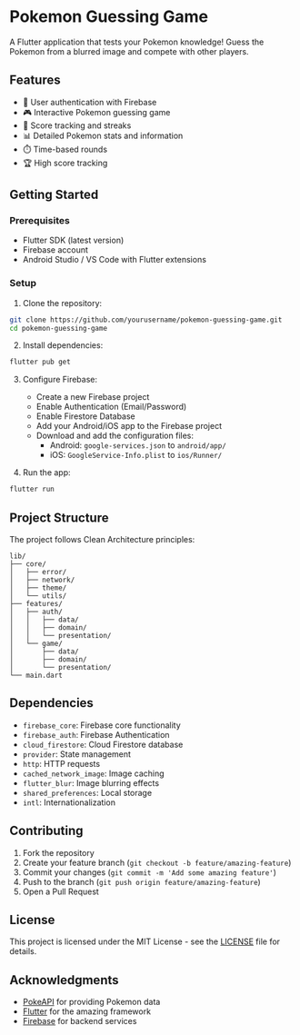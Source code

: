 # Pokemon Guessing Game

A Flutter application that tests your Pokemon knowledge! Guess the Pokemon from a blurred image and compete with other players.

## Features

- 🔐 User authentication with Firebase
- 🎮 Interactive Pokemon guessing game
- 🎯 Score tracking and streaks
- 📊 Detailed Pokemon stats and information
- ⏱️ Time-based rounds
- 🏆 High score tracking

## Getting Started

### Prerequisites

- Flutter SDK (latest version)
- Firebase account
- Android Studio / VS Code with Flutter extensions

### Setup

1. Clone the repository:
```bash
git clone https://github.com/yourusername/pokemon-guessing-game.git
cd pokemon-guessing-game
```

2. Install dependencies:
```bash
flutter pub get
```

3. Configure Firebase:
   - Create a new Firebase project
   - Enable Authentication (Email/Password)
   - Enable Firestore Database
   - Add your Android/iOS app to the Firebase project
   - Download and add the configuration files:
     - Android: `google-services.json` to `android/app/`
     - iOS: `GoogleService-Info.plist` to `ios/Runner/`

4. Run the app:
```bash
flutter run
```

## Project Structure

The project follows Clean Architecture principles:

```
lib/
├── core/
│   ├── error/
│   ├── network/
│   ├── theme/
│   └── utils/
├── features/
│   ├── auth/
│   │   ├── data/
│   │   ├── domain/
│   │   └── presentation/
│   └── game/
│       ├── data/
│       ├── domain/
│       └── presentation/
└── main.dart
```

## Dependencies

- `firebase_core`: Firebase core functionality
- `firebase_auth`: Firebase Authentication
- `cloud_firestore`: Cloud Firestore database
- `provider`: State management
- `http`: HTTP requests
- `cached_network_image`: Image caching
- `flutter_blur`: Image blurring effects
- `shared_preferences`: Local storage
- `intl`: Internationalization

## Contributing

1. Fork the repository
2. Create your feature branch (`git checkout -b feature/amazing-feature`)
3. Commit your changes (`git commit -m 'Add some amazing feature'`)
4. Push to the branch (`git push origin feature/amazing-feature`)
5. Open a Pull Request

## License

This project is licensed under the MIT License - see the [LICENSE](LICENSE) file for details.

## Acknowledgments

- [PokeAPI](https://pokeapi.co/) for providing Pokemon data
- [Flutter](https://flutter.dev/) for the amazing framework
- [Firebase](https://firebase.google.com/) for backend services 